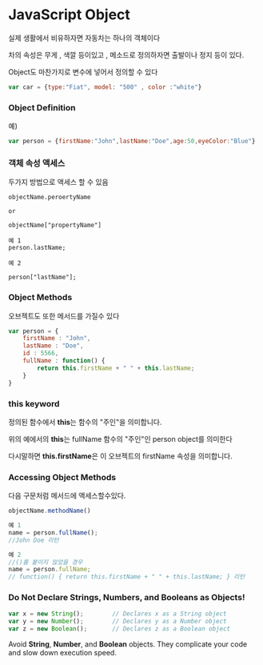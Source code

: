 # JavaScript Object

실제 생활에서 비유하자면 자동차는 하나의 객체이다

차의 속성은 무게 , 색깔 등이있고 , 메소드로 정의하자면 출발이나 정지 등이 있다.

Object도 마찬가지로 변수에 넣어서 정의할 수 있다

```JavaScript
var car = {type:"Fiat", model: "500" , color :"white"}
```



### Object Definition
예)
```JavaScript
var person = {firstName:"John",lastName:"Doe",age:50,eyeColor:"Blue"}
```


### 객체 속성 액세스

두가지 방법으로 액세스 할 수 있음

```
objectName.peroertyName

or

objectName["propertyName"]

예 1
person.lastName;

예 2

person["lastName"];
```

### Object Methods

오브젝트도 또한 메서드를 가질수 있다

```javascript
var person = {
    firstName : "John",
    lastName : "Doe",
    id : 5566,
    fullName : function() {
        return this.firstName + " " + this.lastName;
    }
}

```

### this keyword

정의된 함수에서 **this**는 함수의 "주인"을 의미합니다.

위의 예에서의 **this**는 fullName 함수의 "주인"인 person object를 의미한다

다시말하면 **this.firstName**은 이 오브젝트의 firstName 속성을 의미합니다.


### Accessing Object Methods

다음 구문처럼 메서드에 액세스할수있다.
```javascript
objectName.methodName()

예 1
name = person.fullName();
//John Doe 리턴 

예 2 
//()를 붙이지 않았을 경우
name = person.fullName;
// function() { return this.firstName + " " + this.lastName; } 리턴
```

### Do Not Declare Strings, Numbers, and Booleans as Objects!

```javascript
var x = new String();        // Declares x as a String object
var y = new Number();        // Declares y as a Number object
var z = new Boolean();       // Declares z as a Boolean object
```
Avoid **String**, **Number**, and **Boolean** objects. They complicate your code and slow down execution speed.